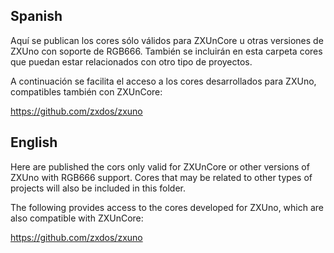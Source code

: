 Spanish
-------

Aquí se publican los cores sólo válidos para ZXUnCore u otras versiones de ZXUno con soporte de RGB666. También se incluirán en esta carpeta cores que puedan estar relacionados con otro tipo de proyectos.

A continuación se facilita el acceso a los cores desarrollados para ZXUno, compatibles también con ZXUnCore:

https://github.com/zxdos/zxuno


English
-------

Here are published the cors only valid for ZXUnCore or other versions of ZXUno with RGB666 support. Cores that may be related to other types of projects will also be included in this folder.

The following provides access to the cores developed for ZXUno, which are also compatible with ZXUnCore:

https://github.com/zxdos/zxuno
